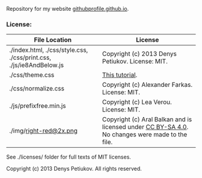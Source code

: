 Repository for my website [githubprofile.github.io](http://githubprofile.github.io).

### License:

File Location | License
------------- | -------
./index.html, ./css/style.css, ./css/print.css, ./js/ie8AndBelow.js | Copyright (c) 2013 Denys Petiukov. License: MIT.
./css/theme.css | [This tutorial](https://tutorialzine.com/2010/02/html5-css3-website-template).
./css/normalize.css | Copyright (c) Alexander Farkas. License: MIT.
./js/prefixfree.min.js | Copyright (c) Lea Verou. License: MIT.
./img/right-red@2x.png | Copyright (c) Aral Balkan and is licensed under [CC BY-SA 4.0](https://creativecommons.org/licenses/by-sa/4.0/). No changes were made to the file.

See ./licenses/ folder for full texts of MIT licenses.

Copyright (c) 2013 Denys Petiukov. All rights reserved.